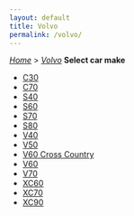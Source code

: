 ```yaml
---
layout: default
title: Volvo
permalink: /volvo/
---
```

[*Home*](/) > [*Volvo*](/volvo/)
**Select car make**
- [C30](/volvo/c30/)
- [C70](/volvo/c70/)
- [S40](/volvo/s40/)
- [S60](/volvo/s60/)
- [S70](/volvo/s70/)
- [S80](/volvo/s80/)
- [V40](/volvo/v40/)
- [V50](/volvo/v50/)
- [V60 Cross Country](/volvo/v60-cross-country/)
- [V60](/volvo/v60/)
- [V70](/volvo/v70/)
- [XC60](/volvo/xc60/)
- [XC70](/volvo/xc70/)
- [XC90](/volvo/xc90/)